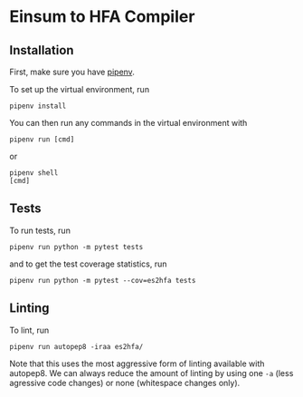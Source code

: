 # Einsum to HFA Compiler

## Installation

First, make sure you have [pipenv](https://pipenv.pypa.io/en/latest/).

To set up the virtual environment, run
```
pipenv install
```

You can then run any commands in the virtual environment with
```
pipenv run [cmd]
```
or
```
pipenv shell
[cmd]
```

## Tests

To run tests, run
```
pipenv run python -m pytest tests
```
and to get the test coverage statistics, run
```
pipenv run python -m pytest --cov=es2hfa tests
```

## Linting

To lint, run
```
pipenv run autopep8 -iraa es2hfa/
```

Note that this uses the most aggressive form of linting available with
autopep8. We can always reduce the amount of linting by using one `-a` (less
agressive code changes) or none (whitespace changes only).
